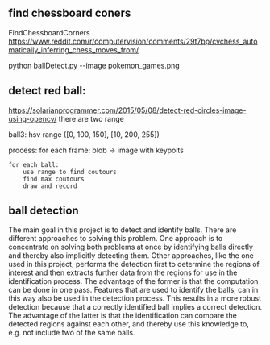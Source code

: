 ## find chessboard coners
FindChessboardCorners
https://www.reddit.com/r/computervision/comments/29t7bp/cvchess_automatically_inferring_chess_moves_from/


python ballDetect.py --image pokemon_games.png

## detect red ball:
https://solarianprogrammer.com/2015/05/08/detect-red-circles-image-using-opencv/
there are two range

ball3: 
hsv range  ([0, 100, 150], [10, 200, 255])

process:
for each frame:
	blob -> image with keypoits

	for each ball:
		use range to find coutours
		find max coutours
		draw and record


## ball detection
The main goal in this project is to detect and identify balls. There are different approaches
to solving this problem. One approach is to concentrate on solving both problems at once by
identifying balls directly and thereby also implicitly detecting them. Other approaches, like the
one used in this project, performs the detection first to determine the regions of interest and then
extracts further data from the regions for use in the identification process.
The advantage of the former is that the computation can be done in one pass. Features that are
used to identify the balls, can in this way also be used in the detection process. This results in a
more robust detection because that a correctly identified ball implies a correct detection.
The advantage of the latter is that the identification can compare the detected regions against
each other, and thereby use this knowledge to, e.g. not include two of the same balls.

